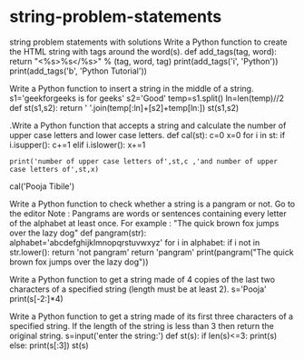 # string-problem-statements
string problem statements with solutions
Write a Python function to create the HTML string with tags around the word(s).
def add_tags(tag, word):
    return "<%s>%s</%s>" % (tag, word, tag)
print(add_tags('i', 'Python'))
print(add_tags('b', 'Python Tutorial'))


Write a Python function to insert a string in the middle of a string.
s1='geekforgeeks is for geeks'
s2='Good'
temp=s1.split()
ln=len(temp)//2
def st(s1,s2):
    return ' '.join(temp[:ln]+[s2]+temp[ln:])
st(s1,s2)

.Write a Python function that accepts a string and calculate the number of upper case letters and lower case letters.
def cal(st):
    c=0
    x=0
    for i in st:
        if i.isupper():
            c+=1
        elif i.islower():
            x+=1
       
    print('number of upper case letters of',st,c ,'and number of upper case letters of',st,x)
cal('Pooja Tibile')

Write a Python function to check whether a string is a pangram or not. Go to the editor
Note : Pangrams are words or sentences containing every letter of the alphabet at least once.
For example : "The quick brown fox jumps over the lazy dog"
def pangram(str):
    alphabet='abcdefghijklmnopqrstuvwxyz'
    for i in alphabet:
        if i not in str.lower():
            return 'not pangram'
    return 'pangram'
print(pangram("The quick brown fox jumps over the lazy dog"))

Write a Python function to get a string made of 4 copies of the last two characters of a specified string (length must be at least 2).
s='Pooja'
print(s[-2:]*4)

Write a Python function to get a string made of its first three characters of a specified string. If the length of the string is less than 3 then return the original string.
s=input('enter the string:')
def st(s):
    if len(s)<=3:
        print(s)
    else:
        print(s[:3])
st(s)
